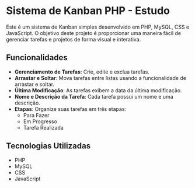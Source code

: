 # Sistema de Kanban PHP - Estudo

Este é um sistema de Kanban simples desenvolvido em PHP, MySQL, CSS e JavaScript. O objetivo deste projeto é proporcionar uma maneira fácil de gerenciar tarefas e projetos de forma visual e interativa.

## Funcionalidades

- **Gerenciamento de Tarefas**: Crie, edite e exclua tarefas.
- **Arrastar e Soltar**: Mova tarefas entre listas usando a funcionalidade de arrastar e soltar.
- **Última Modificação**: As tarefas exibem a data da última modificação.
- **Nome e Descrição da Tarefa**: Cada tarefa possui um nome e uma descrição.
- **Etapas**: Organize suas tarefas em três etapas:
  - Para Fazer
  - Em Progresso
  - Tarefa Realizada

## Tecnologias Utilizadas

- PHP
- MySQL
- CSS
- JavaScript
